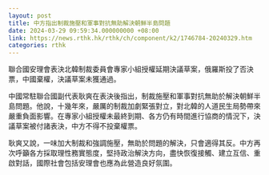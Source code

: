 ```yaml
---
layout: post
title: 中方指出制裁施壓和軍事對抗無助解決朝鮮半島問題
date: 2024-03-29 09:59:34.000000000 +08:00
link: https://news.rthk.hk/rthk/ch/component/k2/1746784-20240329.htm
categories: rthk
---
```


聯合國安理會表決北韓制裁委員會專家小組授權延期決議草案，俄羅斯投了否決票，中國棄權，決議草案未獲通過。

中國常駐聯合國副代表耿爽在表決後指出，制裁施壓和軍事對抗無助於解決朝鮮半島問題。他說，十幾年來，嚴厲的制裁加劇緊張對立，對北韓的人道民生局勢帶來嚴重負面影響。在專家小組授權未最終到期、各方仍有時間進行協商的情況下，決議草案被付諸表決，中方不得不投棄權票。

耿爽又說，一味加大制裁和強調施壓，無助於問題的解決，只會適得其反。中方再次呼籲各方採取理性務實態度，堅持政治解決方向，盡快恢復接觸、建立互信、重啟對話，國際社會包括安理會也應為此營造良好氛圍。
